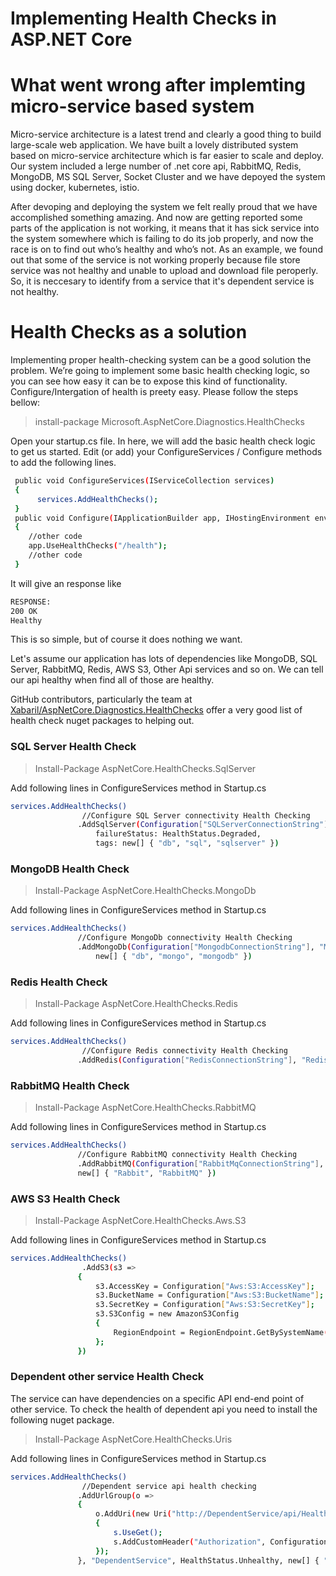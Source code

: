 # Implementing Health Checks in ASP.NET Core
# What went wrong after implemting micro-service based system
Micro-service architecture is a latest trend and clearly a good thing to build large-scale web application. We have built a lovely distributed system based on micro-service architecture which is far easier to scale and deploy. Our system included a lerge number of .net core api, RabbitMQ, Redis, MongoDB, MS SQL Server, Socket Cluster and we have depoyed the system using docker, kubernetes, istio. 

After devoping and deploying the system we felt really proud that we have accomplished something amazing. And now are getting reported some parts of the application is not working, it means that it has sick service into the system somewhere which is failing to do its job properly, and now the race is on to find out who’s healthy and who’s not. As an example, we found out that some of the service is not working properly because file store service was not healthy and unable to upload and download file peroperly. So, it is neccesary to identify from a service that it's dependent service is not healthy.

# Health Checks as a solution
Implementing proper health-checking system can be a good solution the problem. 
We’re going to implement some basic health checking logic, so you can see how easy it can be to expose this kind of functionality.
Configure/Intergation of health is preety easy. Please follow the steps bellow:

>install-package Microsoft.AspNetCore.Diagnostics.HealthChecks

Open your startup.cs file. In here, we will add the basic health check logic to get us started. Edit (or add) your ConfigureServices / Configure methods to add the following lines.
```sh
 public void ConfigureServices(IServiceCollection services)
 {
      services.AddHealthChecks();
 }
 public void Configure(IApplicationBuilder app, IHostingEnvironment env)
 {
    //other code
    app.UseHealthChecks("/health");
    //other code
 }
 ```
 It will give an response like 
 ```sh
 RESPONSE:
 200 OK
 Healthy
  ```
 This is so simple, but of course it does nothing we want.
 
 Let's assume our application has lots of dependencies like MongoDB, SQL Server, RabbitMQ, Redis, AWS S3, Other Api services and so on. We can tell our api healthy when find all of those are healthy.
 
 GitHub contributors, particularly the team at [Xabaril/AspNetCore.Diagnostics.HealthChecks] offer a very good list of health check nuget packages to helping out.
 
 ### SQL Server Health Check
  >Install-Package AspNetCore.HealthChecks.SqlServer
 
 Add following lines in ConfigureServices method in Startup.cs
 ```sh
 services.AddHealthChecks()
                 //Configure SQL Server connectivity Health Checking
                .AddSqlServer(Configuration["SQLServerConnectionString"], name: "sql",
                    failureStatus: HealthStatus.Degraded,
                    tags: new[] { "db", "sql", "sqlserver" })
  ```
 ### MongoDB Health Check
  >Install-Package AspNetCore.HealthChecks.MongoDb
 
 Add following lines in ConfigureServices method in Startup.cs
 ```sh
 services.AddHealthChecks()
                //Configure MongoDb connectivity Health Checking
                .AddMongoDb(Configuration["MongodbConnectionString"], "MongoDB", HealthStatus.Unhealthy,
                    new[] { "db", "mongo", "mongodb" })
  ```
  
  ### Redis Health Check
  >Install-Package AspNetCore.HealthChecks.Redis
 
 Add following lines in ConfigureServices method in Startup.cs
 ```sh
 services.AddHealthChecks()
                 //Configure Redis connectivity Health Checking
                .AddRedis(Configuration["RedisConnectionString"], "Redis", HealthStatus.Unhealthy)
  ```
  ### RabbitMQ Health Check
  >Install-Package AspNetCore.HealthChecks.RabbitMQ
 
 Add following lines in ConfigureServices method in Startup.cs
 ```sh
 services.AddHealthChecks()
                //Configure RabbitMQ connectivity Health Checking
                .AddRabbitMQ(Configuration["RabbitMqConnectionString"], "RabbitMQ", HealthStatus.Unhealthy, 
                new[] { "Rabbit", "RabbitMQ" })
  ```
  ### AWS S3 Health Check
  
  >Install-Package AspNetCore.HealthChecks.Aws.S3
 
 Add following lines in ConfigureServices method in Startup.cs
 ```sh
 services.AddHealthChecks()
                 .AddS3(s3 =>
                {
                    s3.AccessKey = Configuration["Aws:S3:AccessKey"];
                    s3.BucketName = Configuration["Aws:S3:BucketName"];
                    s3.SecretKey = Configuration["Aws:S3:SecretKey"];
                    s3.S3Config = new AmazonS3Config
                    {
                        RegionEndpoint = RegionEndpoint.GetBySystemName(Configuration["Aws:S3:Region"])
                    };
                })
  ```
  ### Dependent other service Health Check
  
  The service can have dependencies on a specific API end-end point of other service. To check the health of dependent api you need to install the following nuget package.
  
  >Install-Package AspNetCore.HealthChecks.Uris
 
 Add following lines in ConfigureServices method in Startup.cs
 ```sh
 services.AddHealthChecks()
                 //Dependent service api health checking
                .AddUrlGroup(o =>
                {
                    o.AddUri(new Uri("http://DependentService/api/Health"), s =>
                    {
                        s.UseGet();
                        s.AddCustomHeader("Authorization", Configuration["Authorization"]);
                    });
                }, "DependentService", HealthStatus.Unhealthy, new[] { "Dependency", "Api" })
  ```
  
 [Xabaril/AspNetCore.Diagnostics.HealthChecks]: <https://github.com/Xabaril/AspNetCore.Diagnostics.HealthChecks>

 






